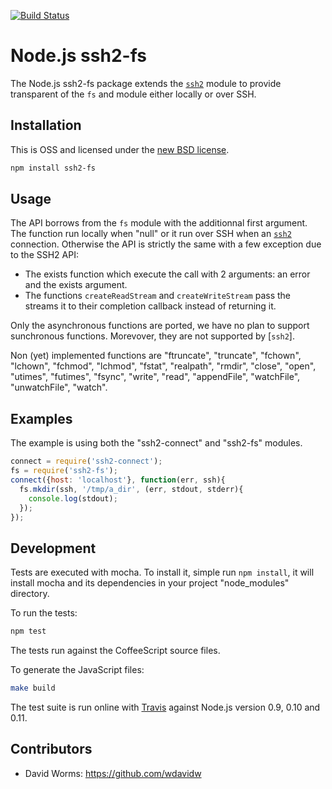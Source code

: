 [![Build Status](https://secure.travis-ci.org/adaltas/node-ssh2-fs.png)][travis]

# Node.js ssh2-fs

The Node.js ssh2-fs package extends the [`ssh2`][ssh2] module to provide 
transparent of the `fs` and module either locally or over SSH. 

## Installation

This is OSS and licensed under the [new BSD license][license].

```bash
npm install ssh2-fs
```

## Usage

The API borrows from the `fs` module with the additionnal first argument. The 
function run locally when "null" or it run over SSH when an [`ssh2`][ssh2] 
connection. Otherwise the API is strictly the same with a few exception due to
the SSH2 API:

*   The exists function which execute the call with 2 arguments: an error and 
    the exists argument.
*   The functions `createReadStream` and `createWriteStream` pass the streams 
    it to their completion callback instead of returning it.

Only the asynchronous functions are ported, we have no plan to support 
sunchronous functions. Morevover, they are not supported by [`ssh2`].

Non (yet) implemented functions are "ftruncate", "truncate", "fchown", "lchown", 
"fchmod", "lchmod", "fstat", "realpath", "rmdir", "close", "open", "utimes", 
"futimes", "fsync", "write", "read", "appendFile", "watchFile", "unwatchFile",
"watch".

## Examples

The example is using both the "ssh2-connect" and "ssh2-fs" modules.

```js
connect = require('ssh2-connect');
fs = require('ssh2-fs');
connect({host: 'localhost'}, function(err, ssh){
  fs.mkdir(ssh, '/tmp/a_dir', (err, stdout, stderr){
    console.log(stdout);
  });
});
```

## Development

Tests are executed with mocha. To install it, simple run `npm install`, it will install
mocha and its dependencies in your project "node_modules" directory.

To run the tests:
```bash
npm test
```

The tests run against the CoffeeScript source files.

To generate the JavaScript files:
```bash
make build
```

The test suite is run online with [Travis][travis] against Node.js version 0.9, 
0.10 and 0.11.

## Contributors

*   David Worms: <https://github.com/wdavidw>

[travis]: http://travis-ci.org/adaltas/node-ssh2-fs
[ssh2]: https://github.com/mscdex/ssh2
[license]: https://github.com/adaltas/node-ssh2-fs/blob/master/LICENSE.md
